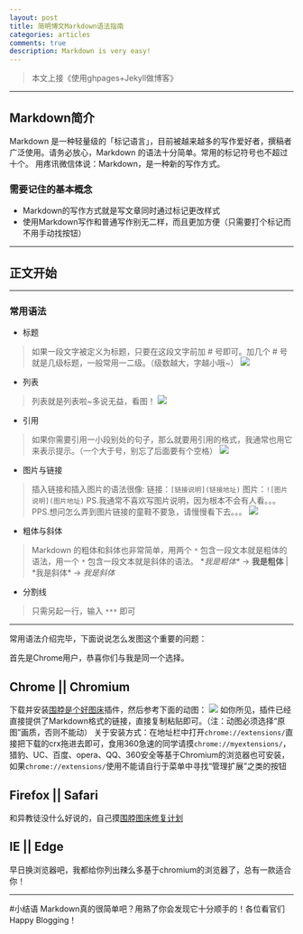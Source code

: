 ```yaml
---
layout: post
title: 简明博文Markdown语法指南
categories: articles
comments: true
description: Markdown is very easy!
---
```


> 本文上接《使用ghpages+Jekyll做博客》

***
## Markdown简介
Markdown 是一种轻量级的「标记语言」，目前被越来越多的写作爱好者，撰稿者广泛使用。请务必放心，Markdown 的语法十分简单。常用的标记符号也不超过十个。
用疼讯微信体说：Markdown，是一种新的写作方式。

### 需要记住的基本概念
- Markdown的写作方式就是写文章同时通过标记更改样式
- 使用Markdown写作和普通写作别无二样，而且更加方便（只需要打个标记而不用手动找按钮）

***

## 正文开始
***
### 常用语法
- 标题
> 如果一段文字被定义为标题，只要在这段文字前加 # 号即可。加几个 # 号就是几级标题，一般常用一二级。（级数越大，字越小哦~）
![](http://ww1.sinaimg.cn/mw690/ec922a76jw1f0g7xtai0pj20aj04qmx5.jpg)

- 列表
> 列表就是列表啦~多说无益，看图！
![](http://ww4.sinaimg.cn/mw690/ec922a76jw1f0g7zrtpm9j209p07e3yf.jpg)

- 引用
> 如果你需要引用一小段别处的句子，那么就要用引用的格式，我通常也用它来表示提示。（一个大于号，别忘了后面要有个空格）
![](http://ww2.sinaimg.cn/mw690/ec922a76jw1f0g81c3sd7j20a003ht8l.jpg)

- 图片与链接
> 插入链接和插入图片的语法很像:
链接：`[链接说明](链接地址)`
图片：`![图片说明](图片地址)`
PS.我通常不喜欢写图片说明，因为根本不会有人看。。。
PPS.想问怎么弄到图片链接的童鞋不要急，请慢慢看下去。。。
![](http://ww3.sinaimg.cn/mw690/ec922a76jw1f0g85nvzqdj20dh07e74a.jpg)

- 粗体与斜体
> Markdown 的粗体和斜体也非常简单，用两个 `*` 包含一段文本就是粗体的语法，用一个 `*` 包含一段文本就是斜体的语法。
\**我是粗体\** -> **我是粗体**  |  \*我是斜体* -> *我是斜体*

- 分割线
> 只需另起一行，输入 `***` 即可


***
常用语法介绍完毕，下面说说怎么发图这个重要的问题：

首先是Chrome用户，恭喜你们与我是同一个选择。

## Chrome || Chromium

下载并安装[围脖是个好图床]()插件，然后参考下面的动图：
![](http://ww4.sinaimg.cn/large/ec922a76jw1f0g9ogt662g20m30aoq7c.gif)
如你所见，插件已经直接提供了Markdown格式的链接，直接复制粘贴即可。（注：动图必须选择“原图”画质，否则不能动）
关于安装方式：在地址栏中打开`chrome://extensions/`直接把下载的crx拖进去即可，食用360急速的同学请摸`chrome://myextensions/`，猎豹、UC、百度、opera、QQ、360安全等基于Chromium的浏览器也可安装，如果`chrome://extensions/`使用不能请自行于菜单中寻找“管理扩展”之类的按钮

## Firefox || Safari
和异教徒没什么好说的，自己摸[围脖图床修复计划](http://weibotuchuang.sinaapp.com/)

## IE || Edge
早日换浏览器吧，我都给你列出辣么多基于chromium的浏览器了，总有一款适合你！

***

#小结语
Markdown真的很简单吧？用熟了你会发现它十分顺手的！各位看官们Happy Blogging！
